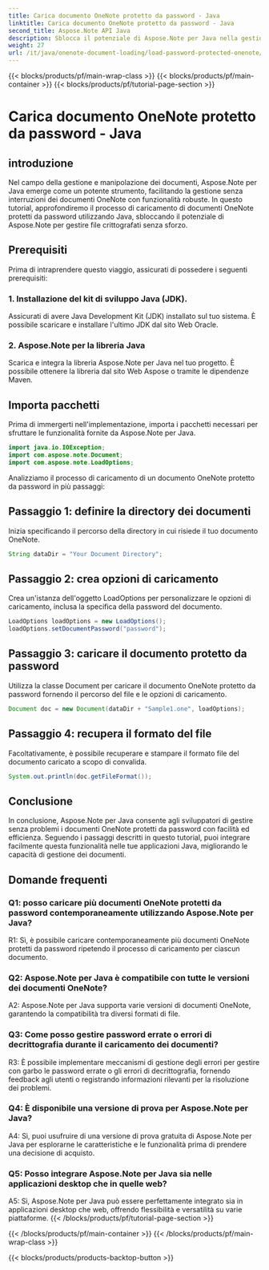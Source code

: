 ```yaml
---
title: Carica documento OneNote protetto da password - Java
linktitle: Carica documento OneNote protetto da password - Java
second_title: Aspose.Note API Java
description: Sblocca il potenziale di Aspose.Note per Java nella gestione dei documenti OneNote protetti da password senza sforzo. Migliora la gestione dei tuoi documenti Java con Aspose.Note.
weight: 27
url: /it/java/onenote-document-loading/load-password-protected-onenote/
---
```


{{< blocks/products/pf/main-wrap-class >}}
{{< blocks/products/pf/main-container >}}
{{< blocks/products/pf/tutorial-page-section >}}

# Carica documento OneNote protetto da password - Java

## introduzione

Nel campo della gestione e manipolazione dei documenti, Aspose.Note per Java emerge come un potente strumento, facilitando la gestione senza interruzioni dei documenti OneNote con funzionalità robuste. In questo tutorial, approfondiremo il processo di caricamento di documenti OneNote protetti da password utilizzando Java, sbloccando il potenziale di Aspose.Note per gestire file crittografati senza sforzo.

## Prerequisiti

Prima di intraprendere questo viaggio, assicurati di possedere i seguenti prerequisiti:

### 1. Installazione del kit di sviluppo Java (JDK).

Assicurati di avere Java Development Kit (JDK) installato sul tuo sistema. È possibile scaricare e installare l'ultimo JDK dal sito Web Oracle.

### 2. Aspose.Note per la libreria Java

Scarica e integra la libreria Aspose.Note per Java nel tuo progetto. È possibile ottenere la libreria dal sito Web Aspose o tramite le dipendenze Maven.

## Importa pacchetti

Prima di immergerti nell'implementazione, importa i pacchetti necessari per sfruttare le funzionalità fornite da Aspose.Note per Java.

```java
import java.io.IOException;
import com.aspose.note.Document;
import com.aspose.note.LoadOptions;
```

Analizziamo il processo di caricamento di un documento OneNote protetto da password in più passaggi:

## Passaggio 1: definire la directory dei documenti

Inizia specificando il percorso della directory in cui risiede il tuo documento OneNote.

```java
String dataDir = "Your Document Directory";
```

## Passaggio 2: crea opzioni di caricamento

Crea un'istanza dell'oggetto LoadOptions per personalizzare le opzioni di caricamento, inclusa la specifica della password del documento.

```java
LoadOptions loadOptions = new LoadOptions();
loadOptions.setDocumentPassword("password");
```

## Passaggio 3: caricare il documento protetto da password

Utilizza la classe Document per caricare il documento OneNote protetto da password fornendo il percorso del file e le opzioni di caricamento.

```java
Document doc = new Document(dataDir + "Sample1.one", loadOptions);
```

## Passaggio 4: recupera il formato del file

Facoltativamente, è possibile recuperare e stampare il formato file del documento caricato a scopo di convalida.

```java
System.out.println(doc.getFileFormat());
```

## Conclusione

In conclusione, Aspose.Note per Java consente agli sviluppatori di gestire senza problemi i documenti OneNote protetti da password con facilità ed efficienza. Seguendo i passaggi descritti in questo tutorial, puoi integrare facilmente questa funzionalità nelle tue applicazioni Java, migliorando le capacità di gestione dei documenti.

## Domande frequenti

### Q1: posso caricare più documenti OneNote protetti da password contemporaneamente utilizzando Aspose.Note per Java?

R1: Sì, è possibile caricare contemporaneamente più documenti OneNote protetti da password ripetendo il processo di caricamento per ciascun documento.

### Q2: Aspose.Note per Java è compatibile con tutte le versioni dei documenti OneNote?

A2: Aspose.Note per Java supporta varie versioni di documenti OneNote, garantendo la compatibilità tra diversi formati di file.

### Q3: Come posso gestire password errate o errori di decrittografia durante il caricamento dei documenti?

R3: È possibile implementare meccanismi di gestione degli errori per gestire con garbo le password errate o gli errori di decrittografia, fornendo feedback agli utenti o registrando informazioni rilevanti per la risoluzione dei problemi.

### Q4: È disponibile una versione di prova per Aspose.Note per Java?

A4: Sì, puoi usufruire di una versione di prova gratuita di Aspose.Note per Java per esplorarne le caratteristiche e le funzionalità prima di prendere una decisione di acquisto.

### Q5: Posso integrare Aspose.Note per Java sia nelle applicazioni desktop che in quelle web?

A5: Sì, Aspose.Note per Java può essere perfettamente integrato sia in applicazioni desktop che web, offrendo flessibilità e versatilità su varie piattaforme.
{{< /blocks/products/pf/tutorial-page-section >}}

{{< /blocks/products/pf/main-container >}}
{{< /blocks/products/pf/main-wrap-class >}}

{{< blocks/products/products-backtop-button >}}

